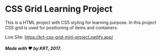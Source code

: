 # CSS Grid Learning Project

This is a HTML project with CSS styling for learning purpose.
In this project CSS grid is used for positioning of items and containers.

Live Site: https://krt-css-grid-mini-project.netlify.app/

##### Made with &hearts; by KRT, 2017.
